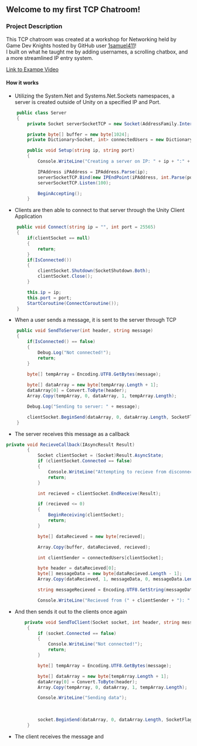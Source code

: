 ## Welcome to my first TCP Chatroom!

### Project Description
This TCP chatroom was created at a workshop for Networking held by Game Dev Knights hosted by GitHub user [1samuel411](https://github.com/1samuel411)! <br />
I built on what he taught me by adding usernames, a scrolling chatbox, and a more streamlined IP entry system.

[Link to Exampe Video](https://youtu.be/eShlQrGn2aI)

#### How it works
- Utilizing the System.Net and Systems.Net.Sockets namespaces, a server is created outside of Unity on a specified IP and Port.

```C#
    public class Server
    {
        private Socket serverSocketTCP = new Socket(AddressFamily.InterNetwork, SocketType.Stream, ProtocolType.Tcp);

        private byte[] buffer = new byte[1024];
        private Dictionary<Socket, int> connectedUsers = new Dictionary<Socket, int>();

        public void Setup(string ip, string port)
        {
            Console.WriteLine("Creating a server on IP: " + ip + ":" + port);

            IPAddress iPAddress = IPAddress.Parse(ip);
            serverSocketTCP.Bind(new IPEndPoint(iPAddress, int.Parse(port)));
            serverSocketTCP.Listen(100);

            BeginAccepting();
        }
```
- Clients are then able to connect to that server through the Unity Client Application

```C#
    public void Connect(string ip = "", int port = 25565)
    {
        if(clientSocket == null)
        {
            return;
        }
        if(IsConnected())
        {
            clientSocket.Shutdown(SocketShutdown.Both);
            clientSocket.Close();
        }

        this.ip = ip;
        this.port = port;
        StartCoroutine(ConnectCoroutine());
    }
```
- When a user sends a message, it is sent to the server through TCP
```C#
    public void SendToServer(int header, string message)
    {
        if(IsConnected() == false)
        {
            Debug.Log("Not connected!");
            return;
        }
        
        byte[] tempArray = Encoding.UTF8.GetBytes(message);

        byte[] dataArray = new byte[tempArray.Length + 1];
        dataArray[0] = Convert.ToByte(header);
        Array.Copy(tempArray, 0, dataArray, 1, tempArray.Length);

        Debug.Log("Sending to server: " + message);

        clientSocket.BeginSend(dataArray, 0, dataArray.Length, SocketFlags.None, SendCallback, clientSocket);
    }
```
- The server receives this message as a callback
```C#
private void RecieveCallback(IAsyncResult Result)
        {
            Socket clientSocket = (Socket)Result.AsyncState;
            if (clientSocket.Connected == false)
            {
                Console.WriteLine("Attempting to recieve from disconnected client");
                return;
            }

            int recieved = clientSocket.EndReceive(Result);

            if (recieved <= 0)
            {
                BeginReceiving(clientSocket);
                return;
            }

            byte[] dataRecieved = new byte[recieved];

            Array.Copy(buffer, dataRecieved, recieved);

            int clientSender = connectedUsers[clientSocket];

            byte header = dataRecieved[0];
            byte[] messageData = new byte[dataRecieved.Length - 1];
            Array.Copy(dataRecieved, 1, messageData, 0, messageData.Length);

            string messageRecieved = Encoding.UTF8.GetString(messageData);

            Console.WriteLine("Recieved from (" + clientSender + "): " + header + " - " + messageRecieved);
```
- And then sends it out to the clients once again
```C#
       private void SendToClient(Socket socket, int header, string message)
        {
            if (socket.Connected == false)
            {
                Console.WriteLine("Not connected!");
                return;
            }

            byte[] tempArray = Encoding.UTF8.GetBytes(message);

            byte[] dataArray = new byte[tempArray.Length + 1];
            dataArray[0] = Convert.ToByte(header);
            Array.Copy(tempArray, 0, dataArray, 1, tempArray.Length);

            Console.WriteLine("Sending data");
            
            
            
            socket.BeginSend(dataArray, 0, dataArray.Length, SocketFlags.None, SendCallback, socket);
        }
```
- The client receives the message and 
